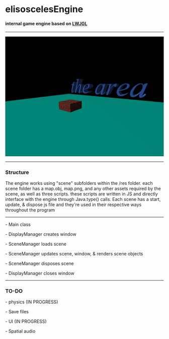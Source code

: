 <h1>elisoscelesEngine</h1>
  <h4>internal game engine based on <a href="https://www.lwjgl.org/">LWJGL</a></h4>

  <hr>

  <img src="example.png">

  <hr>

  <h3>Structure</h3>
  <p>The engine works using "scene" subfolders within the /res folder. each scene folder has a map.obj, map.png, and any other assets required by the scene, as well as three scripts. these scripts are written in JS and directly interface with the engine through Java.type() calls. Each scene has a start, update, & dispose js file and they're used in their respective ways throughout the program</p>

<hr>
  <p>- Main class</p>
  <p>  - DisplayManager creates window</p>
  <p>    - SceneManager loads scene</p>
  <p>    - SceneManager updates scene, window, & renders scene objects</p>
  <p>    - SceneManager disposes scene</p>
  <p>    - DisplayManager closes window</p>

  <hr>

  <h3>TO-DO</h3>
  <p>  - physics (IN PROGRESS)</p>
  <p>  - Save files</p>
  <p>  - UI (IN PROGRESS)</p>
  <p>  - Spatial audio</p>
